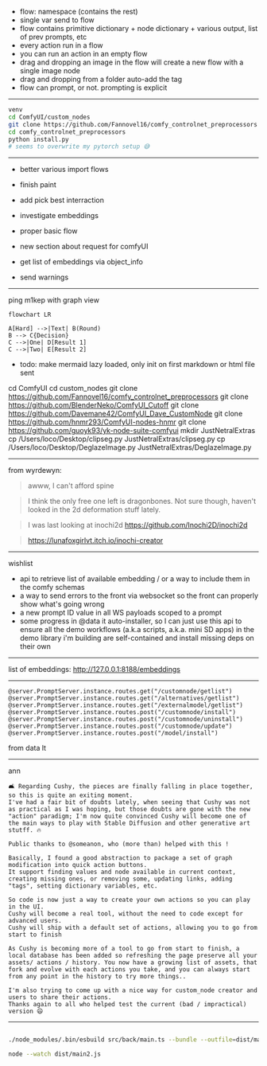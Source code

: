 -   flow: namespace (contains the rest)
-   single var send to flow
-   flow contains primitive dictionary + node dictionary + various output, list of prev prompts, etc
-   every action run in a flow
-   you can run an action in an empty flow
-   drag and dropping an image in the flow will create a new flow with a single image node
-   drag and dropping from a folder auto-add the tag
-   flow can prompt, or not. prompting is explicit

---

```sh
venv
cd ComfyUI/custom_nodes
git clone https://github.com/Fannovel16/comfy_controlnet_preprocessors
cd comfy_controlnet_preprocessors
python install.py
# seems to overwrite my pytorch setup 😅
```

---

-   better various import flows
-   finish paint
-   add pick best interraction
-   investigate embeddings
-   proper basic flow

-   new section about request for comfyUI

-   get list of embeddings via object_info
-   send warnings

---

ping m1kep with graph view

```mermaid
flowchart LR

A[Hard] -->|Text| B(Round)
B --> C{Decision}
C -->|One| D[Result 1]
C -->|Two| E[Result 2]
```

-   todo: make mermaid lazy loaded, only init on first markdown or html file sent

cd ComfyUI
cd custom_nodes
git clone https://github.com/Fannovel16/comfy_controlnet_preprocessors
git clone https://github.com/BlenderNeko/ComfyUI_Cutoff
git clone https://github.com/Davemane42/ComfyUI_Dave_CustomNode
git clone https://github.com/hnmr293/ComfyUI-nodes-hnmr
git clone https://github.com/guoyk93/yk-node-suite-comfyui
mkdir JustNetralExtras
cp /Users/loco/Desktop/clipseg.py JustNetralExtras/clipseg.py
cp /Users/loco/Desktop/DeglazeImage.py JustNetralExtras/DeglazeImage.py

---

from wyrdewyn:

> awww, I can't afford spine

> I think the only free one left is dragonbones. Not sure though, haven't looked in the 2d deformation stuff lately.

> I was last looking at inochi2d https://github.com/Inochi2D/inochi2d

> https://lunafoxgirlvt.itch.io/inochi-creator

---

wishlist

-   api to retrieve list of available embedding / or a way to include them in the comfy schemas
-   a way to send errors to the front via websocket so the front can properly show what's going wrong
-   a new prompt ID value in all WS payloads scoped to a prompt
-   some progress in @data it auto-installer, so I can just use this api to ensure all the demo workflows (a.k.a scripts, a.k.a. mini SD apps) in the demo library i'm building are self-contained and install missing deps on their own

---

list of embeddings: http://127.0.0.1:8188/embeddings

---

```
@server.PromptServer.instance.routes.get("/customnode/getlist")
@server.PromptServer.instance.routes.get("/alternatives/getlist")
@server.PromptServer.instance.routes.get("/externalmodel/getlist")
@server.PromptServer.instance.routes.post("/customnode/install")
@server.PromptServer.instance.routes.post("/customnode/uninstall")
@server.PromptServer.instance.routes.post("/customnode/update")
@server.PromptServer.instance.routes.post("/model/install")
```

from data lt

---

ann

```
🛋️ Regarding Cushy, the pieces are finally falling in place together, so this is quite an exiting moment.
I've had a fair bit of doubts lately, when seeing that Cushy was not as practical as I was hoping, but those doubts are gone with the new "action" paradigm; I'm now quite convinced Cushy will become one of the main ways to play with Stable Diffusion and other generative art stutff. 🔥

Public thanks to @someanon, who (more than) helped with this !

Basically, I found a good abstraction to package a set of graph modification into quick action buttons.
It support finding values and node available in current context, creating missing ones, or removing some, updating links, adding "tags", setting dictionary variables, etc.

So code is now just a way to create your own actions so you can play in the UI.
Cushy will become a real tool, without the need to code except for advanced users.
Cushy will ship with a default set of actions, allowing you to go from start to finish

As Cushy is becoming more of a tool to go from start to finish, a local database has been added so refreshing the page preserve all your assets/ actions / history. You now have a growing list of assets, that fork and evolve with each actions you take, and you can always start from any point in the history to try more things..

I'm also trying to come up with a nice way for custom_node creator and users to share their actions.
Thanks again to all who helped test the current (bad / impractical) version 😄
```

---

```sh

./node_modules/.bin/esbuild src/back/main.ts --bundle --outfile=dist/main2.js --platform=node --sourcemap --watch --loader:.node=file --external:fsev

node --watch dist/main2.js
```
